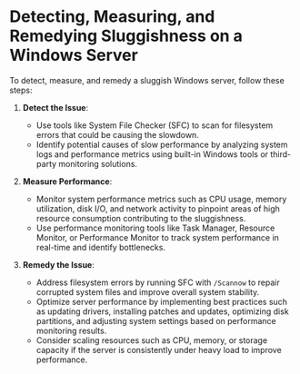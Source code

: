 # Detecting, Measuring, and Remedying Sluggishness on a Windows Server

To detect, measure, and remedy a sluggish Windows server, follow these steps:

1. **Detect the Issue**:
    - Use tools like System File Checker (SFC) to scan for filesystem errors that could be causing the slowdown.
    - Identify potential causes of slow performance by analyzing system logs and performance metrics using built-in Windows tools or third-party monitoring solutions.

2. **Measure Performance**:
    - Monitor system performance metrics such as CPU usage, memory utilization, disk I/O, and network activity to pinpoint areas of high resource consumption contributing to the sluggishness.
    - Use performance monitoring tools like Task Manager, Resource Monitor, or Performance Monitor to track system performance in real-time and identify bottlenecks.

3. **Remedy the Issue**:
    - Address filesystem errors by running SFC with `/Scannow` to repair corrupted system files and improve overall system stability.
    - Optimize server performance by implementing best practices such as updating drivers, installing patches and updates, optimizing disk partitions, and adjusting system settings based on performance monitoring results.
    - Consider scaling resources such as CPU, memory, or storage capacity if the server is consistently under heavy load to improve performance.
